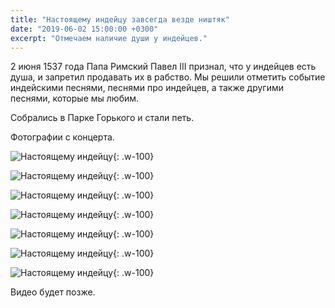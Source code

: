```yaml
---
title: "Настоящему индейцу завсегда везде ништяк"
date: "2019-06-02 15:00:00 +0300"
excerpt: "Отмечаем наличие души у индейцев."
---
```


2 июня 1537 года Папа Римский Павел III признал, что у индейцев есть душа, и запретил продавать их в рабство. Мы решили отметить событие индейскими песнями, песнями про индейцев, а также другими песнями, которые мы любим.

Собрались в Парке Горького и стали петь.

Фотографии с концерта.

![Настоящему индейцу](https://secure.meetupstatic.com/photos/event/2/a/5/0/highres_481870832.jpeg){: .w-100}

![Настоящему индейцу](https://secure.meetupstatic.com/photos/event/2/a/5/4/highres_481870836.jpeg){: .w-100}

![Настоящему индейцу](https://secure.meetupstatic.com/photos/event/2/a/6/a/highres_481870858.jpeg){: .w-100}

![Настоящему индейцу](https://secure.meetupstatic.com/photos/event/c/4/2/3/highres_481910211.jpeg){: .w-100}

![Настоящему индейцу](https://secure.meetupstatic.com/photos/event/c/4/2/4/highres_481910212.jpeg){: .w-100}

![Настоящему индейцу](https://secure.meetupstatic.com/photos/event/c/4/2/5/highres_481910213.jpeg){: .w-100}

![Настоящему индейцу](https://secure.meetupstatic.com/photos/event/7/e/0/5/highres_481952261.jpeg){: .w-100}

Видео будет позже.
